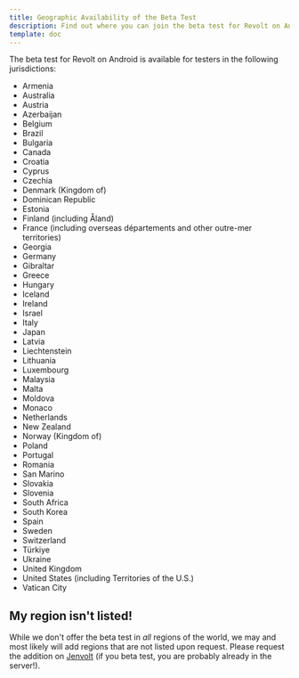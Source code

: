 ```yaml
---
title: Geographic Availability of the Beta Test
description: Find out where you can join the beta test for Revolt on Android.
template: doc
---
```


The beta test for Revolt on Android is available for testers in the following jurisdictions:

- Armenia
- Australia
- Austria
- Azerbaijan
- Belgium
- Brazil
- Bulgaria
- Canada
- Croatia
- Cyprus
- Czechia
- Denmark (Kingdom of)
- Dominican Republic
- Estonia
- Finland (including Åland)
- France (including overseas départements and other outre-mer territories)
- Georgia
- Germany
- Gibraltar
- Greece
- Hungary
- Iceland
- Ireland
- Israel
- Italy
- Japan
- Latvia
- Liechtenstein
- Lithuania
- Luxembourg
- Malaysia
- Malta
- Moldova
- Monaco
- Netherlands
- New Zealand
- Norway (Kingdom of)
- Poland
- Portugal
- Romania
- San Marino
- Slovakia
- Slovenia
- South Africa
- South Korea
- Spain
- Sweden
- Switzerland
- Türkiye
- Ukraine
- United Kingdom
- United States (including Territories of the U.S.)
- Vatican City

## My region isn't listed!

While we don't offer the beta test in *all* regions of the world, we may and most likely will add regions that are not listed upon request. Please request the addition on [Jenvolt](https://rvlt.gg/jen) (if you beta test, you are probably already in the server!).